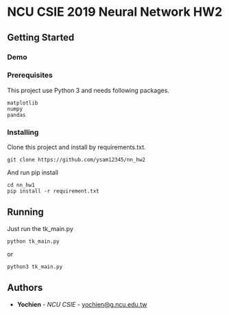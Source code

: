 # NCU CSIE 2019 Neural Network HW2


## Getting Started

### Demo



### Prerequisites

This project use Python 3 and needs following packages.

```
matplotlib
numpy
pandas
```

### Installing

Clone this project and install by requirements.txt.


```
git clone https://github.com/ysam12345/nn_hw2
```

And run pip install

```
cd nn_hw1
pip install -r requirement.txt
```


## Running
Just run the tk_main.py
```
python tk_main.py
```
or
```
python3 tk_main.py
```


## Authors

* **Yochien** - *NCU CSIE* -  <yochien@g.ncu.edu.tw>
